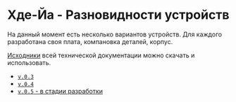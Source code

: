 # Хде-Йа - Разновидности устройств

На данный момент есть несколько вариантов устройств. Для каждого разработана своя плата, компановка деталей, корпус.

[Исходники](../code/README.md) всей технической документации можно скачать и использовать.

* [`v.0.3`](01.v.0.3.md)
* [`v.0.4`](02.v.0.4.md)
* [`v.0.5` - в стадии разработки](03.v.0.5.md)
